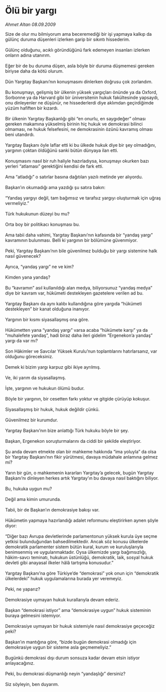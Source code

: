 # Ölü bir yargı

*Ahmet Altan 08.09.2009*

<div class="taraf_structure_2col_1zq">
<div class="margen_n">



 <p>Size de olur mu bilmiyorum ama beceremediği bir işi yapmaya kalkıp da gülünç duruma düşenleri izlerken garip bir sıkıntı hissederim. <br/><br/>Gülünç olduğunu, acıklı göründüğünü fark edemeyen insanları izlerken onların adına utanırım. <br/><br/>Eğer bir de bu duruma düşen, asla böyle bir duruma düşmemesi gereken biriyse daha da kötü olurum. <br/><br/>Dün Yargıtay Başkanı’nın konuşmasını dinlerken doğrusu çok zorlandım. <br/><br/>Bu konuşmayı, gelişmiş bir ülkenin yüksek yargıçları önünde ya da Oxford, Sorbonne ya da Harvard gibi bir üniversitenin hukuk fakültesinde yapsaydı, onu dinleyenler ne düşünür, ne hissederlerdi diye aklımdan geçirdiğimde yüzüm hafiften bir kızardı. <br/><br/>Bir ülkenin Yargıtay Başkanlığı gibi “en onurlu, en saygıdeğer” olması gereken makamına yükselmiş birinin hiç hukuk ve demokrasi bilinci olmaması, ne hukuk felsefesini, ne demokrasinin özünü kavramış olması beni utandırdı. <br/><br/>Yargıtay Başkanı öyle laflar etti ki bu ülkede hukuk diye bir şey olmadığını, yargının çoktan öldüğünü sanki bütün dünyaya ilan etti. <br/><br/>Konuşmasını nasıl bir ruh haliyle hazırladıysa, konuşmayı okurken bazı yerleri “atlaması” gerektiğini kendisi de fark etti. <br/><br/>Ama “atladığı” o satırlar basına dağıtılan yazılı metinde yer alıyordu. <br/><br/>Başkan’ın okumadığı ama yazdığı şu satıra bakın: <br/><br/>“Yandaş yargıyı değil, tam bağımsız ve tarafsız yargıyı oluşturmak için uğraş vermeliyiz.” <br/><br/>Türk hukukunun düzeyi bu mu? <br/><br/>Orta boy bir politikacı konuşması bu. <br/><br/>Ama tabii daha vahimi, Yargıtay Başkanı’nın kafasında bir “yandaş yargı” kavramının bulunması. Belli ki yargının bir bölümüne güvenmiyor. <br/><br/>Peki, Yargıtay Başkanı’nın bile güvenilmez bulduğu bir yargı sistemine halk nasıl güvenecek? <br/><br/>Ayrıca, “yandaş yargı” ne ve kim? <br/><br/>Kimden yana yandaş? <br/><br/>Bu “kavramın” asıl kullanıldığı alan medya, biliyorsunuz “yandaş medya” diye bir kavram var, hükümeti destekleyen gazetelere verilen ad bu. <br/><br/>Yargıtay Başkanı da aynı kalıbı kullandığına göre yargıda “hükümeti destekleyen” bir kanat olduğuna inanıyor. <br/><br/>Yargının bir kısmı siyasallaşmış ona göre. <br/><br/>Hükümetten yana “yandaş yargı” varsa acaba “hükümete karşı” ya da “muhalefete yandaş”, hadi biraz daha ileri gidelim “Ergenekon’a yandaş” yargı da var mı? <br/><br/>Son Hâkimler ve Savcılar Yüksek Kurulu’nun toplantılarını hatırlarsanız, var olduğunu göreceksiniz. <br/><br/>Demek ki bizim yargı karpuz gibi ikiye ayrılmış. <br/><br/>Ve, iki yarım da siyasallaşmış. <br/><br/>İşte, yargının ve hukukun ölümü budur. <br/><br/>Böyle bir yargının, bir cesetten farkı yoktur ve gitgide çürüyüp kokuşur. <br/><br/>Siyasallaşmış bir hukuk, hukuk değildir çünkü. <br/><br/>Güvenilmez bir kurumdur. <br/><br/>Yargıtay Başkanı’nın bize anlattığı Türk hukuku böyle bir şey. <br/><br/>Başkan, Ergenekon soruşturmalarını da ciddi bir şekilde eleştiriyor. <br/><br/>Şu anda devam etmekte olan bir mahkeme hakkında “ima yoluyla” da olsa bir Yargıtay Başkanı’nın fikir yürütmesi, davaya müdahale anlamına gelmez mi? <br/><br/>Yarın bir gün, o mahkemenin kararları Yargıtay’a gelecek, bugün Yargıtay Başkanı’nı dinleyen herkes artık Yargıtay’ın bu davaya nasıl baktığını biliyor. <br/><br/>Bu, hukuka uygun mu? <br/><br/>Değil ama kimin umurunda. <br/><br/>Tabii, bir de Başkan’ın demokrasiye bakışı var. <br/><br/>Hükümetin yapmaya hazırlandığı adalet reformunu eleştirirken aynen şöyle diyor: <br/><br/>“Diğer bazı Avrupa devletlerinde parlamentonun yüksek kurula üye seçme yetkisi bulunduğundan bahsedilmektedir. Ancak söz konusu ülkelerde demokratik parlamenter sistem bütün kural, kurum ve kuruluşlarıyla benimsenmiş ve uygulanmaktadır. Oysa ülkemizde yargı bağımsızlığı, hâkim-savcı teminatı, hukukun üstünlüğü, demokratik, laik, sosyal hukuk devleti gibi anayasal ilkeler hâlâ tartışma konusudur.” <br/><br/>Yargıtay Başkanı’na göre Türkiye’de “demokrasi” yok onun için “demokratik ülkelerdeki” hukuk uygulamalarına burada yer veremeyiz. <br/><br/>Peki, ne yaparız? <br/><br/>Demokrasiye uymayan hukuk kurallarıyla devam ederiz. <br/><br/>Başkan “demokrasi istiyor” ama “demokrasiye uygun” hukuk sisteminin buraya gelmesini istemiyor. <br/><br/>Demokrasiye uymayan bir hukuk sistemiyle nasıl demokrasiye geçeceğiz peki? <br/><br/>Başkan’ın mantığına göre, “bizde bugün demokrasi olmadığı için demokrasiye uygun bir sisteme asla geçmemeliyiz.” <br/><br/>Bugünkü demokrasi dışı durum sonsuza kadar devam etsin istiyor anlayacağınız. <br/><br/>Peki, bu demokrasi düşmanlığı neyin “yandaşlığı” dersiniz? <br/><br/>Siz söyleyin, ben duyarım.</p>
<br/>
<br/>
<br/>



<br/>


<div id="taraf_not">
</div>

</div>


</div>
